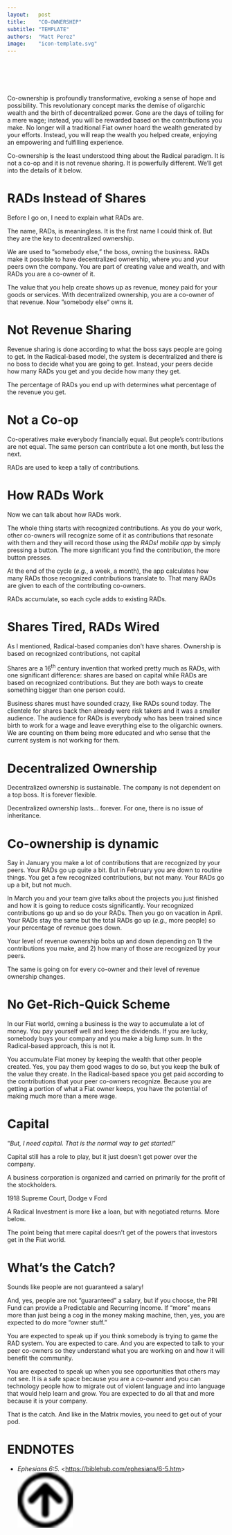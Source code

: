 ```yaml
---
layout:   post
title:    "CO-OWNERSHIP"
subtitle: "TEMPLATE"
authors:  "Matt Perez"
image:    "icon-template.svg"
---
```


<div style='display:none;'>
 <p>Introduction to co-ownership.</p>
</div>

<h1>&nbsp;</h1>
 <p>Co-ownership is profoundly transformative, evoking a sense of hope and possibility. This revolutionary concept marks the demise of oligarchic wealth and the birth of decentralized power. Gone are the days of toiling for a mere wage; instead, you will be rewarded based on the contributions you make. No longer will a traditional Fiat owner hoard the wealth generated by your efforts. Instead, you will reap the wealth you helped create, enjoying an empowering and fulfilling experience.</p>
 <p>Co-ownership is the least understood thing about the Radical paradigm. It is not a co-op and it is not revenue sharing. It is powerfully different. We’ll get into the details of it below.</p>

<h1>RADs Instead of Shares</h1>
 <p>Before I go on, I need to explain what RADs are.</p>
 <p>The name, RADs, is meaningless. It is the first name I could think of. But they are the key to decentralized ownership.</p>
 <p>We are used to ”somebody else,” the boss, owning the business. RADs make it possible to have decentralized ownership, where you and your peers own the company. You are part of creating value and wealth, and with RADs you are a co-owner of it.</p>
 <p>The value that you help create shows up as revenue, money paid for your goods or services. With decentralized ownership, you are a co-owner of that revenue. Now ”somebody else“ owns it.</p>

<h1>Not Revenue Sharing</h1>
 <p>Revenue sharing is done according to what the boss says people are going to get. In the Radical-based model, the system is decentralized and there is no boss to decide what you are going to get. Instead, your peers decide how many RADs you get and you decide how many they get.</p>
 <p>The percentage of RADs you end up with determines what percentage of the revenue you get.</p>

<h1>Not a Co-op</h1>
 <p>Co-operatives make everybody financially equal. But people’s contributions are not equal. The same person can contribute a lot one month, but less the next.</p>
 <p>RADs are used to keep a tally of contributions.</p>

<h1>How RADs Work</h1>
 <p>Now we can talk about how RADs work.</p>
 <p>The whole thing starts with recognized contributions. As you do your work, other co-owners will recognize some of it as contributions that resonate with them and they will record those using the <em>RADs! mobile app</em> by simply pressing a button. The more significant you find the contribution, the more button presses.</p>
 <p>At the end of the cycle (<em>e.g.</em>, a week, a month), the app calculates how many RADs those recognized contributions translate to. That many RADs are given to each of the contributing co-owners.</p>
 <p>RADs accumulate, so each cycle adds to existing RADs.</p>

<h1>Shares Tired, RADs Wired</h1>
 <p>As I mentioned, Radical-based companies don’t have shares. Ownership is based on recognized contributions, not capital</p>
 <p>Shares are a 16<sup>th</sup> century invention that worked pretty much as RADs, with one significant difference: shares are based on capital while RADs are based on recognized contributions. But they are both ways to create something bigger than one person could.</p>
 <p>Business shares must have sounded crazy, like RADs sound today. The clientele for shares back then already were risk takers and it was a smaller audience. The audience for RADs is everybody who has been trained since birth to work for a wage and leave everything else to the oligarchic owners. We are counting on them being more educated and who sense that the current system is not working for them.</p>

<h1>Decentralized Ownership</h1>
 <p>Decentralized ownership is sustainable. The company is not dependent on a top boss. It is forever flexible.</p>
 <p>Decentralized ownership lasts… forever. For one, there is no issue of inheritance.</p>

<h1>Co-ownership is dynamic</h1>
 <p>Say in January you make a lot of contributions that are recognized by your peers. Your RADs go up quite a bit. But in February you are down to routine things. You get a few recognized contributions, but not many. Your RADs go up a bit, but not much.</p>
 <p>In March you and your team give talks about the projects you just finished and how it is going to reduce costs significantly. Your recognized contributions go up and so do your RADs. Then you go on vacation in April. Your RADs stay the same but the total RADs go up (<em>e.g.</em>, more people) so your percentage of revenue goes down.</p>
 <p>Your level of revenue ownership bobs up and down depending on 1) the contributions you make, and 2) how many of those are recognized by your peers.</p>
 <p>The same is going on for every co-owner and their level of revenue ownership changes.</p>

<h1>No Get-Rich-Quick Scheme</h1>
 <p>In our Fiat world, owning a business is the way to accumulate a lot of money. You pay yourself well and keep the dividends. If you are lucky, somebody buys your company and you make a big lump sum. In the Radical-based approach, this is not it.</p>
 <p>You accumulate Fiat money by keeping the wealth that other people created. Yes, you pay them good wages to do so, but you keep the bulk of the value they create. In the Radical-based space you get paid according to the contributions that your peer co-owners recognize. Because you are getting a portion of what a Fiat owner keeps, you have the potential of making much more than a mere wage.</p>

<h1>Capital</h1>
 <p>“<em>But, I need capital. That is the normal way to get started!</em>”</p>
 <p>Capital still has a role to play, but it just doesn’t get power over the company.</p>
  <div class='_center'>
   <div class='_citation'>
    <p>A business corporation is organized and carried on primarily for the profit of the stockholders.</p>
    <p id='_signature'>1918 Supreme Court, Dodge v Ford</p>
   </div>
  <div>
 <p>A Radical Investment is more like a loan, but with negotiated returns. More below.</p>
 <p>The point being that mere capital doesn’t get of the powers that investors get in the Fiat world.</p>

<h1>What’s the Catch?</h1>
 <p><span class='_quotespan'>Sounds like people are not guaranteed a salary!</span></p>
 <p>And, yes, people are not “guaranteed” a salary, but if you choose, the PRI Fund can provide a Predictable and Recurring Income. If “more” means more than just being a cog in the money making machine, then, yes, you are expected to do more “owner stuff.”</p>
 <p>You are expected to speak up if you think somebody is trying to game the RAD system. You are expected to care. And you are expected to talk to your peer co-owners so they understand what you are working on and how it will benefit the community.</p>
 <p>You are expected to speak up when you see opportunities that others may not see. It is a safe space because you are a co-owner and you can technology people how to migrate out of violent language and into language that would help learn and grow. You are expected to do all that and more because it is your company.</p>
 <p>That is the catch. And like in the Matrix movies, you need to get out of your pod.</p>

<h1 class='_section'>ENDNOTES</h1>
 <ul>
  <li id='en01'>
   <p class='_list-item'>
    <em>Ephesians 6:5.</em>
    &lt;<a href="https://biblehub.com/ephesians/6-5.htm">https://biblehub.com/ephesians/6-5.htm</a>&gt;
    <a class='_uparrow' href='#bm01'><img src='/assets/img/arrow-up-icon.png'></a>
   </p>
  </li>
 </ul>
